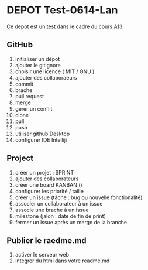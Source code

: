 # DEPOT Test-0614-Lan
Ce depot est un test dans le cadre du cours A13
## GitHub
1. initialiser un dépot
2. ajouter le gitignore
3. choisir une licence ( MIT / GNU )
4. ajouter des collaboraeurs
5. commit
6. brache
7. pull request
8. merge
9. gerer un conflit
10. clone
11. pull
12. push
13. utiliser github Desktop
14. configurer IDE Intelliji

## Project
1. créer un projet : SPRINT
2. ajouter des collaborateurs
3. créer une board KANBAN ()
4. configurer les priorité / taille
5. créer un issue (tâche : bug ou nouvelle fonctionalité)
6. associer un collaborateur à un issue
7. associe une brache à un issue
8. milestone (jalon : date de fin de print)
9. fermer un issue après un merge de la branche.

## Publier le raedme.md
1. activer le serveur web
2. integrer du html dans votre readme.md
   
